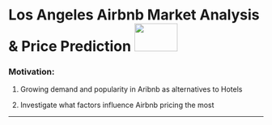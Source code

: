 # Los Angeles Airbnb Market Analysis & Price Prediction <img src="https://user-images.githubusercontent.com/117702329/201422590-c9db87db-6903-4bf0-9af8-0fd2843d10a6.png" width="85" height="55">


### Motivation:
1. Growing demand and popularity in Aribnb as alternatives to Hotels

2. Investigate what factors influence Airbnb pricing the most

 ---------
